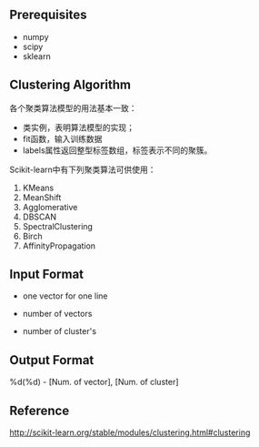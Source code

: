 ## Prerequisites

- numpy
- scipy
- sklearn

## Clustering Algorithm

各个聚类算法模型的用法基本一致：

- 类实例，表明算法模型的实现；
- fit函数，输入训练数据
- labels属性返回整型标签数组，标签表示不同的聚簇。

Scikit-learn中有下列聚类算法可供使用：

1. KMeans
2. MeanShift
3. Agglomerative
4. DBSCAN
5. SpectralClustering
6. Birch
7. AffinityPropagation


## Input Format
- one vector for one line

- number of vectors

- number of cluster's 

## Output Format
%d(%d) - 
[Num. of vector], [Num. of cluster]


## Reference
http://scikit-learn.org/stable/modules/clustering.html#clustering 

